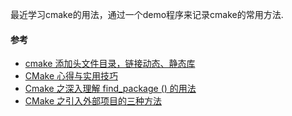 
最近学习cmake的用法，通过一个demo程序来记录cmake的常用方法.

#### 参考
- [cmake 添加头文件目录，链接动态、静态库](https://www.cnblogs.com/binbinjx/p/5626916.html)
- [CMake 心得与实用技巧](https://zhuanlan.zhihu.com/p/429404175)
- [Cmake 之深入理解 find_package () 的用法](https://zhuanlan.zhihu.com/p/97369704)
- [CMake 之引入外部项目的三种方法](https://zhuanlan.zhihu.com/p/102050750)
